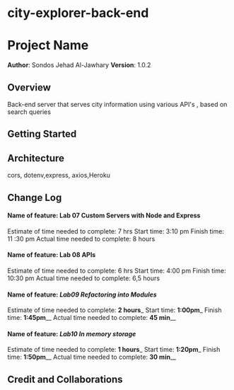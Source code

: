 # city-explorer-back-end

# Project Name

**Author**: Sondos Jehad Al-Jawhary
**Version**: 1.0.2

## Overview
Back-end server that serves city information using various API's , based on search queries

## Getting Started

## Architecture
 cors, dotenv,express, axios,Heroku 

## Change Log

#### Name of feature: Lab 07 Custom Servers with Node and Express

Estimate of time needed to complete: 7 hrs
Start time: 3:10 pm
Finish time: 11 :30 pm
Actual time needed to complete: 8 hours 


#### Name of feature: Lab 08 APIs
Estimate of time needed to complete: 6 hrs
Start time: 4:00 pm
Finish time: 10:30 pm
Actual time needed to complete: 6,5 hours


#### Name of feature: ___Lab09 Refactoring into Modules___
Estimate of time needed to complete: __2 hours___
Start time: __1:00pm___
Finish time: __1:45pm____
Actual time needed to complete: __45 min____

#### Name of feature: ___Lab10 In memory storage___
Estimate of time needed to complete: __1 hours___
Start time: __1:20pm___
Finish time: __1:50pm____
Actual time needed to complete: __30 min____

## Credit and Collaborations


